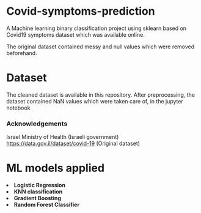 # Covid-symptoms-prediction
A Machine learning binary classification project using sklearn based on Covid19 symptoms dataset which was available online.

The original dataset contained messy and null values which were removed beforehand.

# Dataset
The cleaned dataset is available in this repository. After preprocessing, the dataset contained NaN values which were taken care of, in the jupyter notebook

### Acknowledgements
Israel Ministry of Health (Israeli government)
https://data.gov.il/dataset/covid-19 (Original dataset)

# ML models applied
<b>
  <li>Logistic Regression
  <li>KNN classification
  <li>Gradient Boosting
  <li>Random Forest Classifier

